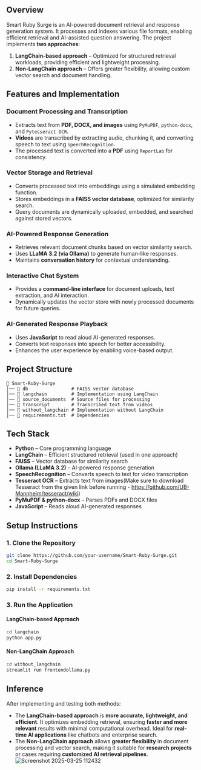 

## Overview  
Smart Ruby Surge is an AI-powered document retrieval and response generation system. It processes and indexes various file formats, enabling efficient retrieval and AI-assisted question answering. The project implements **two approaches**:  
1. **LangChain-based approach** – Optimized for structured retrieval workloads, providing efficient and lightweight processing.  
2. **Non-LangChain approach** – Offers greater flexibility, allowing custom vector search and document handling.  

## Features and Implementation  

### **Document Processing and Transcription**  
- Extracts text from **PDF, DOCX, and images** using `PyMuPDF`, `python-docx`, and `Pytesseract OCR`.  
- **Videos** are transcribed by extracting audio, chunking it, and converting speech to text using `SpeechRecognition`.  
- The processed text is converted into a **PDF** using `ReportLab` for consistency.  

### **Vector Storage and Retrieval**  
- Converts processed text into embeddings using a simulated embedding function.  
- Stores embeddings in a **FAISS vector database**, optimized for similarity search.  
- Query documents are dynamically uploaded, embedded, and searched against stored vectors.  

### **AI-Powered Response Generation**  
- Retrieves relevant document chunks based on vector similarity search.  
- Uses **LLaMA 3.2 (via Ollama)** to generate human-like responses.  
- Maintains **conversation history** for contextual understanding.  

### **Interactive Chat System**  
- Provides a **command-line interface** for document uploads, text extraction, and AI interaction.  
- Dynamically updates the vector store with newly processed documents for future queries.  

### **AI-Generated Response Playback**  
- Uses **JavaScript** to read aloud AI-generated responses.  
- Converts text responses into speech for better accessibility.  
- Enhances the user experience by enabling voice-based output.  

## Project Structure  
```
📂 Smart-Ruby-Surge  
│── 📂 db                # FAISS vector database  
│── 📂 langchain         # Implementation using LangChain  
│── 📂 source_documents  # Source files for processing  
│── 📂 transcript        # Transcribed text from videos  
│── 📂 without_langchain # Implementation without LangChain  
│── 📄 requirements.txt  # Dependencies  
```

## **Tech Stack**  
- **Python** – Core programming language  
- **LangChain** – Efficient structured retrieval (used in one approach)  
- **FAISS** – Vector database for similarity search  
- **Ollama (LLaMA 3.2)** – AI-powered response generation  
- **SpeechRecognition** – Converts speech to text for video transcription  
- **Tesseract OCR** – Extracts text from images(Make sure to download Tesseract from the given link before running - https://github.com/UB-Mannheim/tesseract/wiki)
- **PyMuPDF & python-docx** – Parses PDFs and DOCX files  
- **JavaScript** – Reads aloud AI-generated responses  

## **Setup Instructions**  

### **1. Clone the Repository**  
```bash
git clone https://github.com/your-username/Smart-Ruby-Surge.git  
cd Smart-Ruby-Surge
```

### **2. Install Dependencies**  
```bash
pip install -r requirements.txt
```

### **3. Run the Application**  
#### **LangChain-based Approach**  
```bash
cd langchain  
python app.py  
```

#### **Non-LangChain Approach**  
```bash
cd without_langchain  
streamlit run frontendollama.py 
```

## **Inference**  
After implementing and testing both methods:  
- The **LangChain-based approach** is **more accurate, lightweight, and efficient**. It optimizes embedding retrieval, ensuring **faster and more relevant** results with minimal computational overhead. Ideal for **real-time AI applications** like chatbots and enterprise search.  
- The **Non-LangChain approach** allows **greater flexibility** in document processing and vector search, making it suitable for **research projects** or cases requiring **customized AI retrieval pipelines**.  
![Screenshot 2025-03-25 112432](https://github.com/user-attachments/assets/b1613b71-3acb-48c2-9e7d-a3b9d875c2c2)



  
